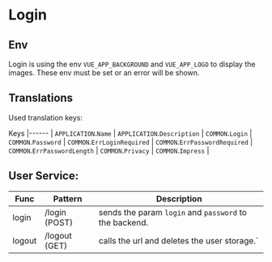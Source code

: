 # Login

## Env

Login is using the env `VUE_APP_BACKGROUND` and `VUE_APP_LOGO` to display the images. These env must be set or an error
will be shown.

## Translations

Used translation keys:

Keys |------ |
`APPLICATION`.`Name`      |
`APPLICATION`.`Description`      |
`COMMON`.`Login`      |
`COMMON`.`Password`      |
`COMMON`.`ErrLoginRequired`      |
`COMMON`.`ErrPasswordRequired`      |
`COMMON`.`ErrPasswordLength`      |
`COMMON`.`Privacy`      |
`COMMON`.`Impress`      |

## User Service:

Func | Pattern|Description|
------ |------ |------ |
|login | /login (POST) | sends the param `login` and `password` to the backend.|
|logout | /logout (GET) | calls the url and deletes the user storage.`|

